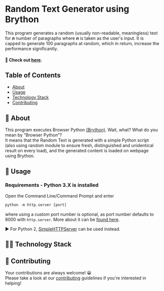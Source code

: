 # Random Text Generator using Brython

This program generates a random (usually non-readable, meaningless) text for ***n*** number of paragraphs where ***n*** is taken as the user's input. It is capped to generate 100 paragraphs at random, which in return, increase the performance significantly. 

#### 🚀 Check out [here](https://git-harshit.github.io/Random_Text_Generator-Brython/).

## Table of Contents

* [About](#about)
* [Usage](#usage)
* [Technology Stack](#technology-stack)
* [Contributing](#contributing)

## 📌 About

This program executes Browser Python [(Brython)](https://brython.info/). Wait, what? What do you mean by “Browser Python”? <br />
It means that the Random Text is generated with a simple Python script (also using random module to ensure fresh, distinguished and unidentical result on every load), and the generated content is loaded on webpage using Brython.

## 🔧 Usage

### Requirements - Python 3.X is installed

Open the Command Line/Command Prompt and enter

```python
python -m http.server [port]
``` 
where using a custom port number is optional, as port number defaults to 8000 with `http.server`. More about it can be [found here](https://docs.python.org/3/library/http.server.html).

▶ For Python 2, [SimpleHTTPServer](https://docs.python.org/2/library/simplehttpserver.html) can be used instead.

## 👨‍💻 Technology Stack

## 🤝 Contributing

Your contributions are always welcome! 😀 </br>
Please take a look at our [contributing](./Contributing.md) guidelines if you're interested in helping!
